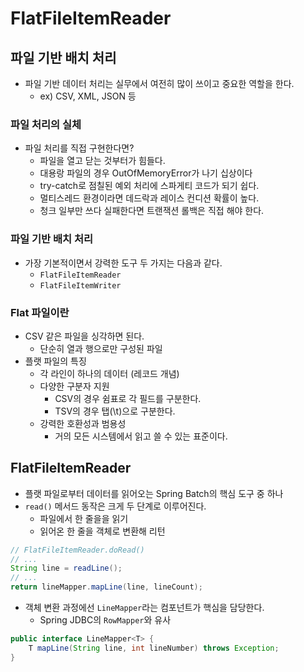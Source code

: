 # FlatFileItemReader

## 파일 기반 배치 처리

- 파일 기반 데이터 처리는 실무에서 여전히 많이 쓰이고 중요한 역할을 한다.
    - ex) CSV, XML, JSON 등

### 파일 처리의 실체

- 파일 처리를 직접 구현한다면?
    - 파일을 열고 닫는 것부터가 힘들다.
    - 대용랑 파일의 경우 OutOfMemoryError가 나기 십상이다
    - try-catch로 점칠된 예외 처리에 스파게티 코드가 되기 쉽다.
    - 멀티스레드 환경이라면 데드락과 레이스 컨디션 확률이 높다.
    - 청크 일부만 쓰다 실패한다면 트랜잭션 롤백은 직접 해야 한다.

### 파일 기반 배치 처리

- 가장 기본적이면서 강력한 도구 두 가지는 다음과 같다.
    - `FlatFileItemReader`
    - `FlatFileItemWriter`

### Flat 파일이란

- CSV 같은 파일을 싱각하면 된다.
    - 단순히 열과 행으로만 구성된 파일
- 플랫 파일의 특징
    - 각 라인이 하나의 데이터 (레코드 개념)
    - 다양한 구분자 지원
        - CSV의 경우 쉼표로 각 필드를 구분한다.
        - TSV의 경우 탭(\t)으로 구분한다.
    - 강력한 호환성과 범용성
        - 거의 모든 시스템에서 읽고 쓸 수 있는 표준이다.

## FlatFileItemReader

- 플랫 파일로부터 데이터를 읽어오는 Spring Batch의 핵심 도구 중 하나
- `read()` 메서드 동작은 크게 두 단계로 이루어진다.
    - 파일에서 한 줄을을 읽기
    - 읽어온 한 줄을 객체로 변환해 리턴

```java
// FlatFileItemReader.doRead()
// ...
String line = readLine();
// ...
return lineMapper.mapLine(line, lineCount); 
```

- 객체 변환 과정에선 `LineMapper`라는 컴포넌트가 핵심을 담당한다.
    - Spring JDBC의 `RowMapper`와 유사

```java
public interface LineMapper<T> {
    T mapLine(String line, int lineNumber) throws Exception;
}
```
